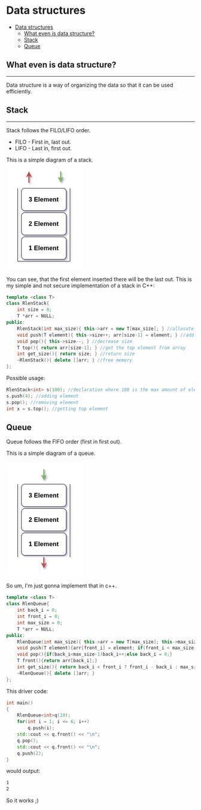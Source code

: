 # Data structures
<!-- TOC -->

- [Data structures](#data-structures)
	- [What even is data structure?](#what-even-is-data-structure)
	- [Stack](#stack)
	- [Queue](#queue)

<!-- /TOC -->

## What even is data structure?
---

Data structure is a way of organizing the data so that it can be used efficiently.

## Stack
---

Stack follows the FILO/LIFO order.

 - FILO - First in, last out.
 - LIFO - Last in, first out. 

This is a simple diagram of a stack.

![Diagram](Assets/Data1.png)

You can see, that the first element inserted there will be the last out.
This is my simple and not secure implementation of a stack in C++:
```cpp
template <class T>
class RlenStack{
    int size = 0;
    T *arr = NULL;
public:
    RlenStack(int max_size){ this->arr = new T[max_size]; } //allocate memory
    void push(T element){ this->size++; arr[size-1] = element; } //add to array
    void pop(){ this->size--; } //decrease size
    T top(){ return arr[size-1]; } //get the top element from array
    int get_size(){ return size; } //return size
    ~RlenStack(){ delete []arr; } //free memory
};
```
Possible usage:
```cpp
RlenStack<int> s(100); //declaration where 100 is the max amount of elements stored
s.push(4); //adding element
s.pop(); //removing element
int x = s.top(); //getting top element
```
## Queue

Queue follows the FIFO order (first in first out).

This is a simple diagram of a queue.

![Diagram](Assets/Data2.png)

So um, I'm just gonna implement that in c++.
```cpp
template <class T>
class RlenQueue{
    int back_i = 0;
    int front_i = 0;
    int max_size = 0;
    T *arr = NULL;
public:
    RlenQueue(int max_size){ this->arr = new T[max_size]; this->max_size = max_size;} 
    void push(T element){arr[front_i] = element; if(front_i < max_size-1)front_i++; else front_i = 0;}
    void pop(){if(back_i<max_size-1)back_i++;else back_i = 0;}
    T front(){return arr[back_i];}
    int get_size(){ return back_i < front_i ? front_i - back_i : max_size-1-back_i+front_i; }
    ~RlenQueue(){ delete []arr; }
};
```
This driver code:
```cpp
int main()
{
	RlenQueue<int>q(10);
	for(int i = 1; i <= 6; i++)
		q.push(i);
	std::cout << q.front() << "\n";
	q.pop();
	std::cout << q.front() << "\n";
	q.push(2);
}
```
would output:
```sh
1
2
```
So it works ;)


